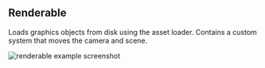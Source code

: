 ## Renderable

Loads graphics objects from disk using the asset loader. Contains a custom system that moves the camera and scene.

![renderable example screenshot](../assets/img/renderable.png)
